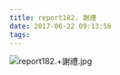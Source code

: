 ```yaml
---
title: report182. 謝禮
date: 2017-06-22 09:13:58
tags:
---
```

![report182.+謝禮.jpg](https://i.loli.net/2017/09/15/59bbb3f89d413.jpg)
